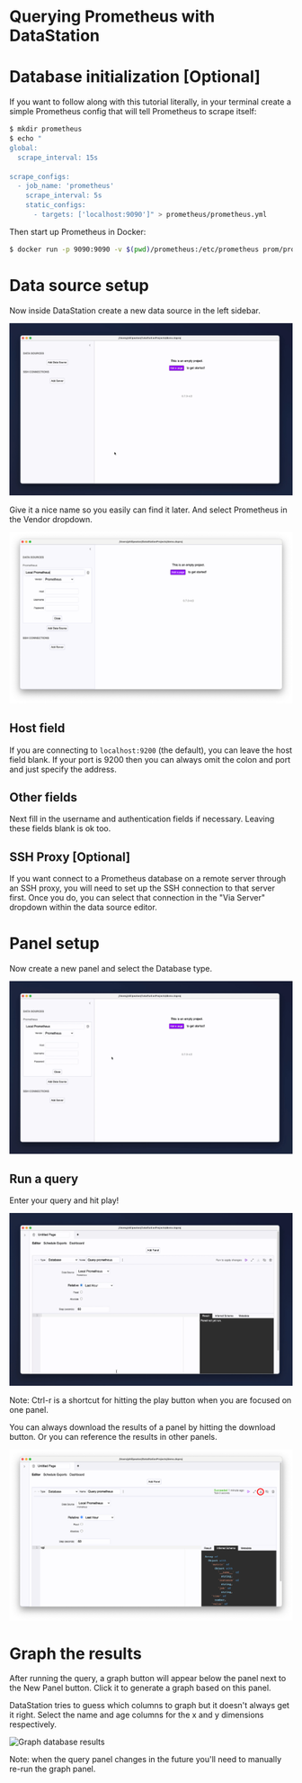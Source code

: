 # Querying Prometheus with DataStation

# Database initialization [Optional]

If you want to follow along with this tutorial literally, in your
terminal create a simple Prometheus config that will tell Prometheus
to scrape itself:

```bash
$ mkdir prometheus
$ echo "
global:
  scrape_interval: 15s

scrape_configs:
  - job_name: 'prometheus'
    scrape_interval: 5s
    static_configs:
      - targets: ['localhost:9090']" > prometheus/prometheus.yml
```

Then start up Prometheus in Docker:

```bash
$ docker run -p 9090:9090 -v $(pwd)/prometheus:/etc/prometheus prom/prometheus
```

# Data source setup

Now inside DataStation create a new data source in the left sidebar.

![Creating a new data source](/tutorials/create-data-source.gif)

Give it a nice name so you easily can find it later. And select Prometheus
in the Vendor dropdown.

![Creating a Prometheus data source](/tutorials/create-prometheus-data-source.png)

## Host field

If you are connecting to `localhost:9200` (the default), you can
leave the host field blank. If your port is 9200 then you can always
omit the colon and port and just specify the address.

## Other fields

Next fill in the username and authentication fields if
necessary. Leaving these fields blank is ok too.

## SSH Proxy [Optional]

If you want connect to a Prometheus database on a remote server through an
SSH proxy, you will need to set up the SSH connection to that server
first. Once you do, you can select that connection in the "Via Server"
dropdown within the data source editor.

# Panel setup

Now create a new panel and select the Database type.

![Create database panel](/tutorials/create-prometheus-database-panel.gif)

## Run a query

Enter your query and hit play!

![Run Prometheus query](/tutorials/run-prometheus-query.gif)

Note: Ctrl-r is a shortcut for hitting the play button when you are
focused on one panel.

You can always download the results of a panel by hitting the download
button. Or you can reference the results in other panels.

![Download panel results](/tutorials/download-prometheus-panel-results.png)

# Graph the results

After running the query, a graph button will appear below the panel
next to the New Panel button. Click it to generate a graph based on
this panel.

DataStation tries to guess which columns to graph but it doesn't
always get it right. Select the name and age columns for the x and y
dimensions respectively.

![Graph database results](/tutorials/graph-prometheus-database-results.gif)

Note: when the query panel changes in the future you'll need to
manually re-run the graph panel.

